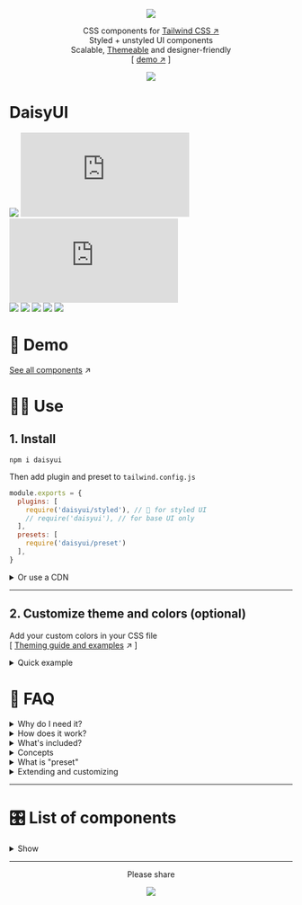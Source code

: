 <div align="center">

[![][logo-url]](#)  

CSS components for [Tailwind CSS ↗︎][tailwind-url]  
Styled + unstyled UI components  
Scalable, [Themeable][theming-url] and designer-friendly  
[ [demo ↗︎][demo-url] ]
  
[![][tweet]][tweet-url]  

</div>

# DaisyUI

[![][install-size]][install-size-url] [![][base-css]][base-css-url] [![][styled-css]][styled-css-url]  
[![][build]][build-url] [![][npm]][npm-url] [![][dl]][npm-url] [![][commit]][gh-url] [![][license]][license-url]


# 🌼 Demo   
[See all components][demo-url] ↗︎

# 👩‍💻 Use   
## 1. Install  

```
npm i daisyui
```

Then add plugin and preset to `tailwind.config.js`
```js
module.exports = {
  plugins: [
    require('daisyui/styled'), // 🎨 for styled UI
    // require('daisyui'), // for base UI only
  ],
  presets: [
    require('daisyui/preset')
  ],
}
```


<details>
<summary>
  Or use a CDN
</summary>
(Not recommended for production)  

| Version | Description | URL |
| - | - | - |
| **Base** <br/> [![][base-css]][base-css-url] | Unstyled domponents <br/><sup>(Basic layout, no color, no visual style)</sup> | `https://unpkg.com/daisyui@latest/dist/base.css` |
| **Styled** <br/> [![][styled-css]][styled-css-url] | DaisyUI Styled domponents <br/><sup>(But you can't use DaisyUI colors on other elements)</sup> | `https://unpkg.com/daisyui@latest/dist/styled.css` |
| **Full** <br/> [![][full-css]][full-css-url] | Tailwind default style + DaisyUI styled domponents <br/><sup>(But it's a large file for production)</sup> | `https://unpkg.com/daisyui@latest/dist/full.css` |


</details>

---

## 2. Customize theme and colors (optional)
  
Add your custom colors in your CSS file  
[ [Theming guide and examples][theming-url] ↗︎ ]

<details>
<summary>
  Quick example
</summary>

```css
/* Values are HSL (hue, saturation, lightness) */
:root {
  --d: 0, 0%, 100%; /* default color */
  --p1: 340, 82%, 62%; /* Primary color - light */
  --p2: 340, 82%, 52%; /* Primary color - normal */
  --p3: 340, 82%, 42%; /* Primary color - dark */
  --s1: 262, 52%, 56%; /* Secondary color - light */
  --s2: 262, 52%, 46%; /* Secondary color - normal */
  --s3: 262, 52%, 36%; /* Secondary color - dark */
  --a1: 199, 98%, 58%; /* Accent color - light */
  --a2: 199, 98%, 48%; /* Accent color - normal */
  --a3: 199, 98%, 38%; /* Accent color - dark */
  --c1: 220, 14%, 96%; /* Content colors */
  --c2: 228, 14%, 93%;
  --c3: 220, 15%, 84%;
  --c4: 218, 14%, 65%;
  --c5: 220, 14%, 46%;
  --c6: 220, 14%, 37%;
  --c7: 219, 14%, 28%;
  --c8: 222, 13%, 19%;
  --c9: 223, 14%, 10%;
  --cp: 0, 0%, 100%; /* Foreground content color to use on a primary color */
  --cs: 0, 0%, 100%; /* Foreground content color to use on a secondary color */
  --ca: 0, 0%, 100%; /* Foreground content color to use on a accent color */
  --in: 207, 90%, 54%; /* Info */
  --su: 174, 100%, 29%; /* Success */
  --wa: 36, 100%, 50%; /* Warning */
  --er: 14, 100%, 57%; /* Error */
}
```

</details>

# 🤔 FAQ


<details>
<summary>
  Why do I need it?
</summary>

> Instead of using lots of utility classes for all elements, use component classes like `.btn`, `.card`, `.navbar`, etc... for your common elements to make sure all your elements use same style  
> Instead of using general-purpose colors names like `blue-600` or `gray-100` use semantic role names like `primary`, `content-300` or `info`. This way, you can change primary color of your whole project using a single CSS variable; no need to replace all color classes in all files. You can also define multiple themes (not just dark-mode) using CSS variables.  
  
</details>
  
<details>
<summary>
  How does it work?
</summary>

> **DaisyUI** provides basic/unstyled component classes that you can use for almost all design systems. You will need different `.btn` sizes for every project so you can have a basic style that predefined `.xs`, `.sm`, `.lg` sizes for your `.btn` but it has no color or additianal styles.  
> **DaisyUI** also has an optional `styled` version that is useful if you don't want to fully design your components but you want to use custom color themes.  
> **DaisyUI** is based on tailwind so you can customize everything with utility classes and [purge ↗︎](https://tailwindcss.com/docs/optimizing-for-production#purge-css-options) all unused class names.  
  
</details>
  
<details>
<summary>
  What's included?
</summary>
 
> When you add `daisyui/styled` as a Tailwind CSS plugin, it gives you ready-to-use UI component classes to use. Like `.btn`, `.card`, `.alert`, etc...  
> If you use styled version, you get something pre-designed (like Bootstrap) but you can still customize it with Tailwind utility classes.  
> If you use the base (unstyled) version, it has no color or visual style so you can fully style the components with Tailwind utility classes or Tailwind's `@apply` directive. 
  
</details>
  
<details>
<summary>
  Concepts
</summary>

> **spacing, layout, Typography**  
  You will handle these with Tailwind classes. We suggest using the official [Tailwind Typography ↗︎](https://github.com/tailwindlabs/tailwindcss-typography) plugin
> **Colors and theming**  
  You should ditch Tailwind's general-purpose colors and add your custom set of colors for a DaisyUI project. (Why? 👉 [Theming guide ↗︎][theming-url])
> **Components**  
  (like button, card, etc...) DaisyUI will handle this, so you don't need to use many utility classes to build a button. Just use `.btn`  
  
</details>  
  
<details>
<summary>
  What is "preset"
</summary>

```js
module.exports = {
  // ...
  presets: [
    require('daisyui/preset')
  ],
}

```
> When you add DaisyUI preset it will replaces default tailwind colors with a set of semantic color set that is themeable and can be configed with CSS variables.  
> `daisyui/preset` also adds a few `borderRadius` that is used in components. They are also configurable with CSS variables.

</details>
  

<details>
<summary>
  Extending and customizing
</summary>

> You can add set multiple custom themes using a few CSS variable.
> You can use Tailwind utility classes anywhere. So your button element can look like `<a class="px-16 m-5 shadow-md btn">` 
> You're not forced to use all the components. Unused components will be purged anyway.  
> If you use the `base` style, you can fully design elements using Tailwind utility classes or Tailwind's `@apply` directive.  
> For example, you can style your button this way:
```postcss
.btn{
  @apply px-16 m-5 shadow-md;
}
```
  
</details>

---

# 🎛 List of components  
<details>
<summary>
  Show
</summary>

- [x] Accordion
- [x] Alert
- [x] Artboard
- [ ] App bar
- [x] Avatar
- [ ] Avatar group
- [x] Badge
- [ ] Banner
- [ ] Breadcrumb
- [x] Button
- [x] Button group
- [x] Card
- [ ] Chat bubble
- [ ] Comment
- [ ] Divider
- [ ] Empty placeholder
- [ ] Form
  - [ ] Dropdown
  - [ ] Select
  - [x] Text input
  - [ ] Text area
  - [ ] Checkbox
  - [ ] Radio
  - [ ] Range slider
  - [ ] Switch
  - [ ] Upload
- [x] Hero
- [ ] Loading
- [x] Menu
- [x] Navbar
- [ ] Modal
- [x] Pagination
- [ ] Progress
- [ ] Progress indicator
- [ ] Skeleton placeholder
- [ ] Statistic
- [ ] Steps
- [ ] Tag
- [ ] Tabs
- [ ] Timeline
- [ ] Toast
- [ ] Tooltip
</details>

---
  
<div align="center">
  
  
Please share  
  
[![][tweet]][tweet-url]  

</div>



[install-size]: https://badgen.net/bundlephobia/min/daisyui?&color=purple
[base-css]: https://badgen.net/badgesize/normal/https/unpkg.com/daisyui/dist/base.css?label=base.css%20size&color=purple
[styled-css]: https://badgen.net/badgesize/normal/https/unpkg.com/daisyui/dist/styled.css?label=styled.css%20size&color=purple
[full-css]: https://badgen.net/badgesize/normal/https/unpkg.com/daisyui/dist/full.css?label=full.css%20size&color=purple
[build]: https://badgen.net/github/checks/saadeghi/daisyui?label=build
[npm]: https://badgen.net/npm/v/daisyui?label=version&icon=npm&color=purple
[dl]: https://badgen.net/npm/dt/daisyui?icon=npm&color=purple
[commit]: https://badgen.net/github/last-commit/saadeghi/daisyui?icon=github&color=purple
[license]: https://badgen.net/github/license/saadeghi/daisyui?color=purple
[tweet]: https://img.shields.io/twitter/url?style=social&url=https%3A%2F%2Fgithub.com%2Fsaadeghi%2Fdaisyui

[install-size-url]: https://bundlephobia.com/result?p=daisyui
[base-css-url]: https://unpkg.com/daisyui@latest/dist/base.css
[styled-css-url]: https://unpkg.com/daisyui@latest/dist/styled.css
[full-css-url]: https://unpkg.com/daisyui@latest/dist/full.css
[license-url]: https://github.com/saadeghi/daisyui/blob/master/LICENSE
[npm-url]: https://www.npmjs.com/package/daisyui
[gh-url]: https://github.com/saadeghi/daisyui
[build-url]: https://github.com/saadeghi/daisyui/actions
[tweet-url]: https://twitter.com/intent/tweet?text=Checkout%20DaisyUI%20on%20github%20https://github.com/saadeghi/daisyui

[theming-url]: https://github.com/saadeghi/daisyui/blob/master/docs/theming.md
[demo-url]: https://daisyui.netlify.app/
[tailwind-url]: https://tailwindcss.com/
[logo-url]: https://raw.githubusercontent.com/saadeghi/files/main/daisyui/logo.svg

